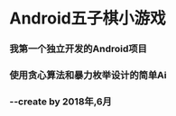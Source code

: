 # Android五子棋小游戏
### 我第一个独立开发的Android项目
### 使用贪心算法和暴力枚举设计的简单Ai
###                --create by 2018年,6月
